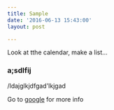```yaml
---
title: Sample
date: '2016-06-13 15:43:00'
layout: post

---
```

Look at tthe calendar, make a list...

### a;sdlfij

/ldajglkjdfgad'lkjgad

Go to [google](http://google.com) for more info

